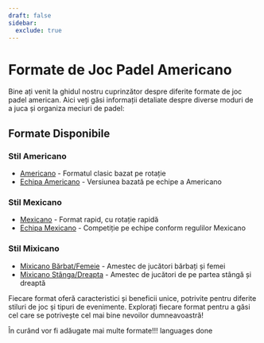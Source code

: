 ```yaml
---
draft: false
sidebar:
  exclude: true
---
```


# Formate de Joc Padel Americano

Bine ați venit la ghidul nostru cuprinzător despre diferite formate de joc padel american. Aici veți găsi informații detaliate despre diverse moduri de a juca și organiza meciuri de padel:

## Formate Disponibile

### Stil Americano
- [Americano](/ro/americano) - Formatul clasic bazat pe rotație
- [Echipa Americano](/ro/team-americano) - Versiunea bazată pe echipe a Americano

### Stil Mexicano
- [Mexicano](/ro/mexicano) - Format rapid, cu rotație rapidă
- [Echipa Mexicano](/ro/team-mexicano) - Competiție pe echipe conform regulilor Mexicano

### Stil Mixicano
- [Mixicano Bărbat/Femeie](/ro/mixicano) - Amestec de jucători bărbați și femei
- [Mixicano Stânga/Dreapta](/ro/mixicano) - Amestec de jucători de pe partea stângă și dreaptă

Fiecare format oferă caracteristici și beneficii unice, potrivite pentru diferite stiluri de joc și tipuri de evenimente. Explorați fiecare format pentru a găsi cel care se potrivește cel mai bine nevoilor dumneavoastră!

În curând vor fi adăugate mai multe formate!!! languages done